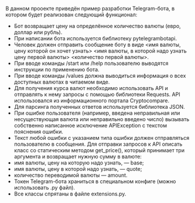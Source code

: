 В данном прооекте приведён пример разработки Telegram-бота, в котором будет реализован следующий функционал:
- Бот возвращает цену на определённое количество валюты (евро, доллар или рубль).
- При написании бота используется библиотеку pytelegrambotapi.
- Человек должен отправить сообщение боту в виде <имя валюты, цену которой он хочет узнать> <имя валюты, в которой надо узнать цену первой валюты> <количество первой валюты>.
- При вводе команды /start или /help пользователю выводятся инструкции по применению бота.
- При вводе команды /values должна выводиться информация о всех доступных валютах в читаемом виде.
- Для получения курса валют необходимо использовать API и отправлять к нему запросы с помощью библиотеки Requests. API использовался из информационного портала Cryptocompare.
- Для парсинга полученных ответов используется библиотека JSON.
- При ошибке пользователя (например, введена неправильная или несуществующая валюта или неправильно введено число) вызывать собственно написанное исключение APIException с текстом пояснения ошибки.
- Текст любой ошибки с указанием типа ошибки должен отправляться пользователю в сообщения.
Для отправки запросов к API описать класс со статическим методом get_price(), который принимает три аргумента и возвращает нужную сумму в валюте:
- имя валюты, цену на которую надо узнать, — base;
- имя валюты, цену в которой надо узнать, — quote; 
- количество переводимой валюты — amount.
- Токен Telegram-бота храниться в специальном конфиге (можно использовать .py файл).
- Все классы спрятаны в файле extensions.py.
